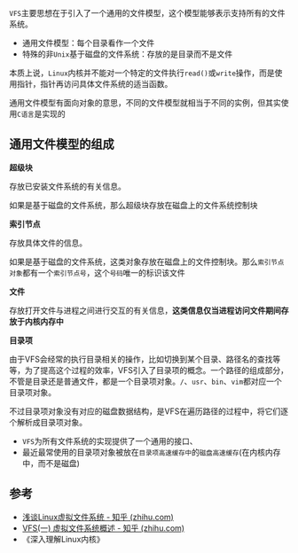 `VFS`主要思想在于引入了一个通用的文件模型，这个模型能够表示支持所有的文件系统。

- 通用文件模型：每个目录看作一个文件
- 特殊的非`Unix`基于磁盘的文件系统：存放的是目录而不是文件

本质上说，`Linux`内核并不能对一个特定的文件执行`read()`或`write`操作，而是使用指针，指针再访问具体文件系统的适当函数。

通用文件模型有面向对象的意思，不同的文件模型就相当于不同的实例，但其实使用`C语言`是实现的

## 通用文件模型的组成

**超级块**

存放已安装文件系统的有关信息。

如果是基于磁盘的文件系统，那么超级块存放在磁盘上的文件系统控制块

**索引节点**

存放具体文件的信息。

如果是基于磁盘的文件系统，这类对象存放在磁盘上的文件控制块。那么`索引节点对象`都有一个`索引节点号`，这个`号码`唯一的标识该文件

**文件**

存放打开文件与进程之间进行交互的有关信息，**这类信息仅当进程访问文件期间存放于内核内存中**

**目录项**

由于VFS会经常的执行目录相关的操作，比如切换到某个目录、路径名的查找等等，为了提高这个过程的效率，VFS引入了目录项的概念。一个路径的组成部分，不管是目录还是普通文件，都是一个目录项对象。`/`、`usr`、`bin`、`vim`都对应一个目录项对象。

不过目录项对象没有对应的磁盘数据结构，是VFS在遍历路径的过程中，将它们逐个解析成目录项对象。

- `VFS`为所有文件系统的实现提供了一个通用的接口、
- 最近最常使用的目录项对象被放在`目录项高速缓存中`的`磁盘高速缓存`(在内核内存中，而不是磁盘)





## 参考

- [浅谈Linux虚拟文件系统 - 知乎 (zhihu.com)](https://zhuanlan.zhihu.com/p/69289429)
- [VFS(一) 虚拟文件系统概述 - 知乎 (zhihu.com)](https://zhuanlan.zhihu.com/p/260949737)
- 《深入理解Linux内核》